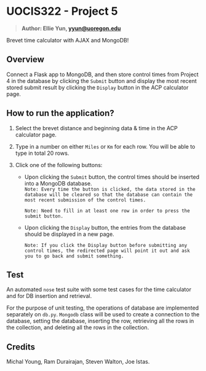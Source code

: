 # UOCIS322 - Project 5 #
> **Author: Ellie Yun, yyun@uoregon.edu**

Brevet time calculator with AJAX and MongoDB!

## Overview

Connect a Flask app to MongoDB, and then store control times from Project 4 in the database by clicking the `Submit` button and display the most recent stored submit result by clicking the `Display` button in the ACP calculator page.


## How to run the application?

1. Select the brevet distance and beginning data & time in the ACP calculator page.

2. Type in a number on either `Miles` or `Km` for each row. You will be able to type in total 20 rows.

3. Click one of the following buttons:
    - Upon clicking the `Submit` button, the control times should be inserted into a MongoDB database.    
        `Note: Every time the button is clicked, the data stored in the database will be cleared so that the database can contain the most recent submission of the control times.`
        
        `Note: Need to fill in at least one row in order to press the submit button.`
        
    - Upon clicking the `Display` button, the entries from the database should be displayed in a new page.
        
        `Note: If you click the Display button before submitting any control times, the redirected page will point it out and ask you to go back and submit something.`

## Test

An automated `nose` test suite with some test cases for the time calculator and for DB insertion and retrieval.

For the purpose of unit testing, the operations of database are implemented separately on `db.py`. `Mongodb` class will be used to create a connection to the database, setting the database, inserting the row, retrieving all the rows in the collection, and deleting all the rows in the collection.

## Credits

Michal Young, Ram Durairajan, Steven Walton, Joe Istas.
